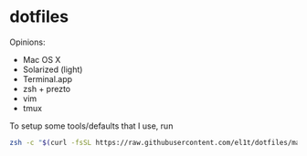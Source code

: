 # dotfiles
Opinions:
- Mac OS X
- Solarized (light)
- Terminal.app
- zsh + prezto
- vim
- tmux

To setup some tools/defaults that I use, run
```zsh
zsh -c "$(curl -fsSL https://raw.githubusercontent.com/el1t/dotfiles/master/initialize)"
```
